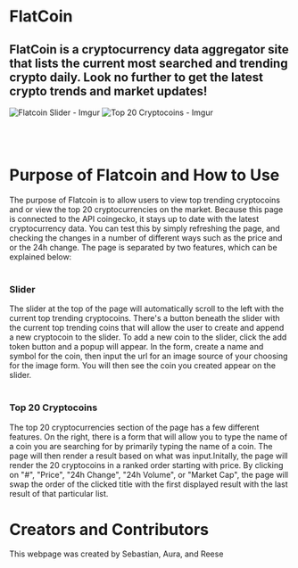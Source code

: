 # FlatCoin 


## FlatCoin is a cryptocurrency data aggregator site that lists the current most searched and trending crypto daily. Look no further to get the latest crypto trends and market updates!

![Flatcoin Slider - Imgur](https://user-images.githubusercontent.com/114102254/210903024-96193dfb-243e-4a08-92ca-69bdebfdb82a.png)
![Top 20 Cryptocoins - Imgur](https://user-images.githubusercontent.com/114102254/210903309-76120c4f-9704-4f09-bccc-69b9a785c065.png)


</br>
</br>

# Purpose of Flatcoin and How to Use
The purpose of Flatcoin is to allow users to view top trending cryptocoins and or view the top 20 cryptocurrencies on the market. Because this page is connected to the API coingecko, it stays up to date with the latest cryptocurrency data. You can test this by simply refreshing the page, and checking the changes in a number of different ways such as the price and or the 24h change. The page is separated by two features, which can be explained below:
</br>
</br>

### Slider
 The slider at the top of the page will automatically scroll to the left with the current top trending cryptocoins. There's a button beneath the slider with the current top trending coins that will allow the user to create and append a new cryptocoin to the slider. To add a new coin to the slider, click the add token button and a popup will appear. In the form, create a name and symbol for the coin, then input the url for an image source of your choosing for the image form. You will then see the coin you created appear on the slider.
 </br>
 </br>

### Top 20 Cryptocoins
The top 20 cryptocurrencies section of the page has a few different features. On the right, there is a form that will allow you to type the name of a coin you are searching for by primarily typing the name of a coin. The page will then render a result based on what was input.Initally, the page will render the 20 cryptocoins in a ranked order starting with price. By clicking on "#", "Price", "24h Change", "24h Volume", or "Market Cap", the page will swap the order of the clicked title with the first displayed result with the last result of that particular list.

# Creators and Contributors

This webpage was created by Sebastian, Aura, and Reese

